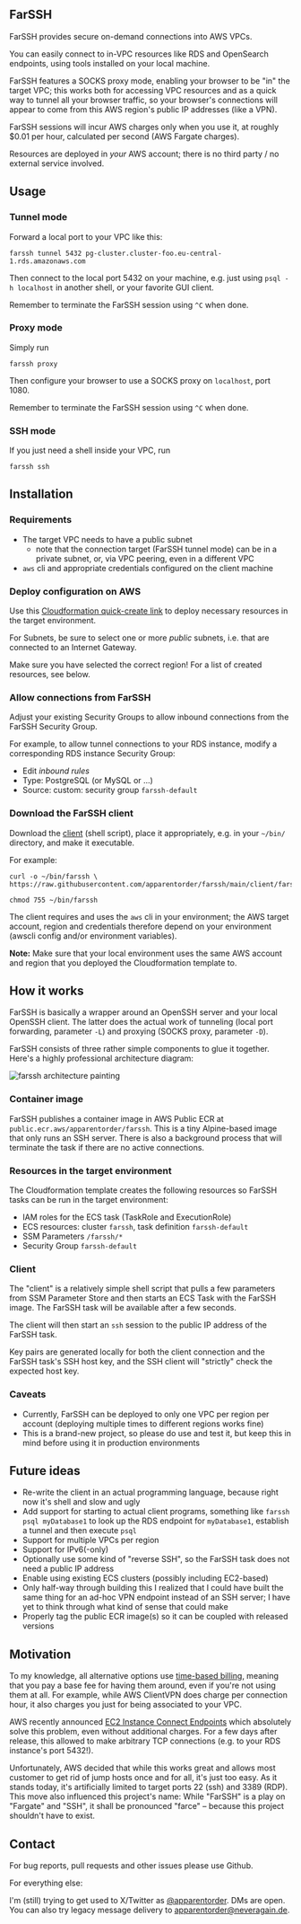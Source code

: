 ## FarSSH

FarSSH provides secure on-demand connections into AWS VPCs.

You can easily connect to in-VPC resources like RDS and OpenSearch endpoints, using tools installed on your local machine.

FarSSH features a SOCKS proxy mode, enabling your browser to be "in" the target VPC; this works both for accessing VPC
resources and as a quick way to tunnel all your browser traffic, so your browser's connections will
appear to come from this AWS region's public IP addresses (like a VPN).

FarSSH sessions will incur AWS charges only when you use it, at roughly $0.01 per hour, calculated per second
(AWS Fargate charges).

Resources are deployed in *your* AWS account; there is no third party / no external service involved.



## Usage

### Tunnel mode

Forward a local port to your VPC like this:
```
farssh tunnel 5432 pg-cluster.cluster-foo.eu-central-1.rds.amazonaws.com
```

Then connect to the local port 5432 on your machine, e.g. just using `psql -h localhost` in another shell, or your favorite GUI client.

Remember to terminate the FarSSH session using `^C` when done.

### Proxy mode

Simply run
```
farssh proxy
```

Then configure your browser to use a SOCKS proxy on `localhost`, port 1080.

Remember to terminate the FarSSH session using `^C` when done.

### SSH mode

If you just need a shell inside your VPC, run
```
farssh ssh
```



## Installation

### Requirements

 * The target VPC needs to have a public subnet
   * note that the connection target (FarSSH tunnel mode) can be in a private subnet, or, via VPC peering, even
     in a different VPC
 * `aws` cli and appropriate credentials configured on the client machine

### Deploy configuration on AWS

Use this [Cloudformation quick-create link](https://console.aws.amazon.com/cloudformation/home#/stacks/create/review?templateURL=https://farssh.s3.amazonaws.com/cloudformation/farssh.yaml&stackName=farssh-default) to deploy necessary
resources in the target environment.

For Subnets, be sure to select one or more *public* subnets, i.e. that are connected to an Internet Gateway.

Make sure you have selected the correct region! For a list of created resources,
see below.

### Allow connections from FarSSH

Adjust your existing Security Groups to allow inbound connections from the FarSSH Security Group.

For example, to allow tunnel connections to your RDS instance, modify a corresponding RDS instance Security Group:
* Edit *inbound rules*
* Type: PostgreSQL (or MySQL or ...)
* Source: custom: security group `farssh-default`

### Download the FarSSH client

Download the [client](https://raw.githubusercontent.com/apparentorder/farssh/main/client/farssh) (shell script),
place it appropriately, e.g. in your `~/bin/` directory, and make it executable.

For example:
```
curl -o ~/bin/farssh \
https://raw.githubusercontent.com/apparentorder/farssh/main/client/farssh

chmod 755 ~/bin/farssh
```

The client requires and uses the `aws` cli in your environment; the AWS target account, region and
credentials therefore depend on your environment (awscli config and/or environment variables).

**Note:** Make sure that your local environment uses the same AWS account and region that you deployed the
Cloudformation template to.



## How it works

FarSSH is basically a wrapper around an OpenSSH server and your local OpenSSH client. The latter does the
actual work of tunneling (local port forwarding, parameter `-L`) and proxying (SOCKS proxy, parameter `-D`).

FarSSH consists of three rather simple components to glue it together. Here's a highly professional
architecture diagram:

![farssh architecture painting](https://pbs.twimg.com/media/Fz776zoWIAI6f89?format=png&name=900x900)

### Container image

FarSSH publishes a container image in AWS Public ECR at `public.ecr.aws/apparentorder/farssh`. This is
a tiny Alpine-based image that only runs an SSH server. There is also a background process that will
terminate the task if there are no active connections.

### Resources in the target environment

The Cloudformation template creates the following resources so FarSSH tasks can be run in the target
environment:

  * IAM roles for the ECS task (TaskRole and ExecutionRole)
  * ECS resources: cluster `farssh`, task definition `farssh-default`
  * SSM Parameters `/farssh/*`
  * Security Group `farssh-default`

### Client

The "client" is a relatively simple shell script that pulls a few parameters from SSM Parameter Store
and then starts an ECS Task with the FarSSH image. The FarSSH task will be available after a few seconds.

The client will then start an `ssh` session to the public IP address of the FarSSH task.

Key pairs are generated locally for both the client connection and the FarSSH task's SSH host key, and
the SSH client will "strictly" check the expected host key.

### Caveats

* Currently, FarSSH can be deployed to only one VPC per region per account (deploying multiple times to
  different regions works fine)
* This is a brand-new project, so please do use and test it, but keep this in mind before using
  it in production environments


## Future ideas

* Re-write the client in an actual programming language, because right now it's shell and slow and ugly
* Add support for starting to actual client programs, something like `farssh psql myDatabase1` to
  look up the RDS endpoint for `myDatabase1`, establish a tunnel and then execute `psql`
* Support for multiple VPCs per region
* Support for IPv6(-only)
* Optionally use some kind of "reverse SSH", so the FarSSH task does not need a public IP address
* Enable using existing ECS clusters (possibly including EC2-based)
* Only half-way through building this I realized that I could have built the same thing for an
  ad-hoc VPN endpoint instead of an SSH server; I have yet to think through what kind of sense
  that could make
* Properly tag the public ECR image(s) so it can be coupled with released versions

 
  
## Motivation

To my knowledge, all alternative options use [time-based billing](https://tty.neveragain.de/2021/06/29/timeless-services.html),
meaning that you pay a base fee for having them around, even if you're not using them at all.
For example, while AWS ClientVPN does charge per connection hour, it also charges you just for
being associated to your VPC.

AWS recently announced [EC2 Instance Connect Endpoints](https://docs.aws.amazon.com/AWSEC2/latest/UserGuide/connect-using-eice.html)
which absolutely solve this problem, even without additional charges. For a few days after release, this
allowed to make arbitrary TCP connections (e.g. to your RDS instance's port 5432!).

Unfortunately, AWS decided that while this works great and allows most customer to get rid of jump hosts
once and for all, it's just too easy. As it stands today, it's artificially limited to target ports 22 (ssh)
and 3389 (RDP). This move also influenced this project's name: While "FarSSH" is a play on "Fargate" and "SSH",
it shall be pronounced "farce" – because this project shouldn't have to exist.



## Contact

For bug reports, pull requests and other issues please use Github.

For everything else:

I'm (still) trying to get used to X/Twitter as [@apparentorder](https://twitter.com/apparentorder). DMs are open.
You can also try legacy message delivery to apparentorder@neveragain.de.

